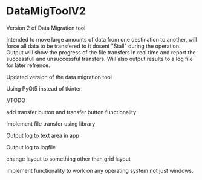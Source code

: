 # DataMigToolV2
Version 2 of Data Migration tool

Intended to move large amounts of data from one destination to another, will force all data to be transfered to it dosent "Stall" during the operation.
Output will show the progress of the file transfers in real time and report the successfull and unsuccessful transfers. Will also output results to a log
file for later refrence.

Updated version of the data migration tool

Using PyQt5 instead of tkinter


//TODO
  
  add transfer button and transfer button functionality
  
  Implement file transfer using library
  
  Output log to text area in app
  
  Output log to logfile
  
  change layout to something other than grid layout
  
  implement functionality to work on any operating system not just windows.
